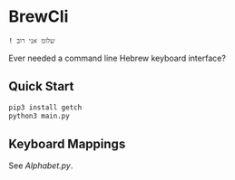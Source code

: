 # BrewCli

```
! שלומ אני רוב 
```

Ever needed a command line Hebrew keyboard interface?

## Quick Start

```bash
pip3 install getch
python3 main.py
```

## Keyboard Mappings

See *Alphabet.py*.
